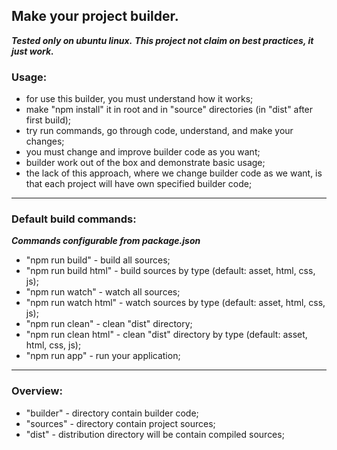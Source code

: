 ## Make your project builder.
***Tested only on ubuntu linux.***
***This project not claim on best practices, it just work.***

### Usage:
- for use this builder, you must understand how it works;
- make "npm install" it in root and in "source" directories (in "dist" after first build);
- try run commands, go through code, understand, and make your changes;
- you must change and improve builder code as you want;
- builder work out of the box and demonstrate basic usage;
- the lack of this approach, where we change builder code as we want, is that each project will have own specified builder code;

---
### Default build commands:
***Commands configurable from package.json***
- "npm run build" - build all sources;
- "npm run build html" - build sources by type (default: asset, html, css, js);
- "npm run watch" - watch all sources;
- "npm run watch html" - watch sources by type (default: asset, html, css, js);
- "npm run clean" - clean "dist" directory;
- "npm run clean html" - clean "dist" directory by type (default: asset, html, css, js);
- "npm run app" - run your application;

---
### Overview:
- "builder" - directory contain builder code;
- "sources" - directory contain project sources;
- "dist" - distribution directory will be contain compiled sources;